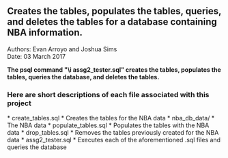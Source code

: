 <h2>Creates the tables, populates the tables, queries, and deletes the tables for a database containing NBA information.</h2>

Authors: Evan Arroyo and Joshua Sims  
Date: 03 March 2017

**The psql command "\i assg2_tester.sql" creates the tables, populates the
tables, queries the database, and deletes the tables.**

<h3>Here are short descriptions of each file associated with this project</h3>
* create_tables.sql
	* Creates the tables for the NBA data
* nba_db_data/
	* The NBA data
* populate_tables.sql
	* Populates the tables with the NBA data
* drop_tables.sql
	* Removes the tables previously created for the NBA data
* assg2_tester.sql
    * Executes each of the aforementioned .sql files and queries the database

